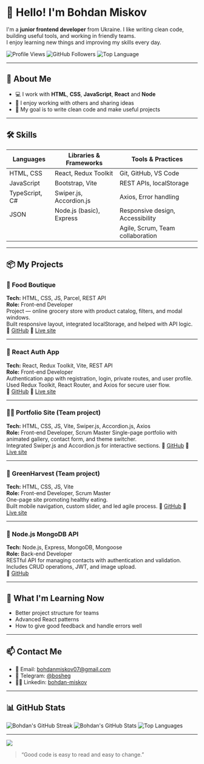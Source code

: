 # 👋 Hello! I'm Bohdan Miskov

I'm a **junior frontend developer** from Ukraine. I like writing clean code, building useful tools, and working in friendly teams.  
I enjoy learning new things and improving my skills every day.

![Profile Views](https://komarev.com/ghpvc/?username=bohdan-miskov&color=blue)
![GitHub Followers](https://img.shields.io/github/followers/bohdan-miskov?label=Followers&style=social)
![Top Language](https://img.shields.io/github/languages/top/bohdan-miskov/invoice-generator)

---

## 🧠 About Me

- 💻 I work with **HTML**, **CSS**, **JavaScript**, **React** and **Node**
- 🤝 I enjoy working with others and sharing ideas
- 🎯 My goal is to write clean code and make useful projects

---

## 🛠️ Skills

| Languages         | Libraries & Frameworks       | Tools & Practices                   |
|-------------------|------------------------------|-------------------------------------|
| HTML, CSS         | React, Redux Toolkit         | Git, GitHub, VS Code                |
| JavaScript        | Bootstrap, Vite              | REST APIs, localStorage             |
| TypeScript, C#    | Swiper.js, Accordion.js      | Axios, Error handling               |
| JSON              | Node.js (basic), Express     | Responsive design, Accessibility    |
|                   |                              | Agile, Scrum, Team collaboration    |

---

## 📦 My Projects

### 🧾 Food Boutique  
**Tech:** HTML, CSS, JS, Parcel, REST API  
**Role:** Front-end Developer  
Project — online grocery store with product catalog, filters, and modal windows.  
Built responsive layout, integrated localStorage, and helped with API logic.  
🔗 [GitHub](https://github.com/bohdan-miskov/project-food-boutique)
🔗 [Live site](https://bohdan-miskov.github.io/project-food-boutique/)

---

### 🔐 React Auth App  
**Tech:** React, Redux Toolkit, Vite, REST API  
**Role:** Front-end Developer  
Authentication app with registration, login, private routes, and user profile.  
Used Redux Toolkit, React Router, and Axios for secure user flow.  
🔗 [GitHub](https://github.com/bohdan-miskov/goit-react-hw-08-ts)
🔗 [Live site](https://goit-react-hw-08-ts.vercel.app/)

---

### 🧑‍💼 Portfolio Site (Team project)
**Tech:** HTML, CSS, JS, Vite, Swiper.js, Accordion.js, Axios  
**Role:** Front-end Developer, Scrum Master 
Single-page portfolio with animated gallery, contact form, and theme switcher.  
Integrated Swiper.js and Accordion.js for interactive sections. 
🔗 [GitHub](https://illia-lukianov/team-projects-js-united)
🔗 [Live site](https://illia-lukianov.github.io/team-projects-js-united/)

---

### 🥗 GreenHarvest (Team project)
**Tech:** HTML, CSS, JS, Vite  
**Role:** Front-end Developer, Scrum Master  
One-page site promoting healthy eating.  
Built mobile navigation, custom slider, and led agile process. 
🔗 [GitHub](https://illia-lukianov/team-project-united-10)
🔗 [Live site](https://illia-lukianov.github.io/team-project-united-10/)

---

### 📇 Node.js MongoDB API  
**Tech:** Node.js, Express, MongoDB, Mongoose  
**Role:** Back-end Developer  
RESTful API for managing contacts with authentication and validation.  
Includes CRUD operations, JWT, and image upload.  
🔗 [GitHub](https://github.com/bohdan-miskov/nodejs-hw-mongodb/tree/main)

---

## 🌱 What I'm Learning Now

- Better project structure for teams  
- Advanced React patterns  
- How to give good feedback and handle errors well

---

## 📫 Contact Me

- 📧 Email: [bohdanmiskov07@gmail.com](mailto:bohdanmiskov07@gmail.com)  
- 💬 Telegram: [@bosheg](https://t.me/bosheg)  
- 🧑‍💻 Linkedin: [bohdan-miskov](www.linkedin.com/in/bohdan-miskov)

---

## 📊 GitHub Stats

![Bohdan's GitHub Streak](https://streak-stats.demolab.com?user=bohdan-miskov&theme=tokyonight&hide_border=false)
![Bohdan's GitHub Stats](https://github-readme-stats.vercel.app/api?username=bohdan-miskov&show_icons=true&theme=tokyonight&hide_border=false)
![Top Languages](https://github-readme-stats.vercel.app/api/top-langs/?username=bohdan-miskov&layout=compact&theme=tokyonight&hide_border=false)

---

[![](https://visitcount.itsvg.in/api?id=bohdan-miskov&icon=2&color=1)](https://visitcount.itsvg.in)


> “Good code is easy to read and easy to change.”
